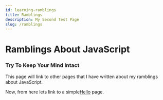 ```yaml
---
id: learning-ramblings
title: Ramblings 
description: My Second Test Page
slug: /ramblings
---
```

# Ramblings About JavaScript

### Try To Keep Your Mind Intact

This page will link to other pages that I have written about my ramblings about JavaScript.

Now, from here lets link to a simple[Hello](hello.md) page.